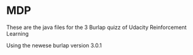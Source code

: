 # MDP
These are the java files for the 3 Burlap quizz of Udacity Reinforcement Learning

Using the newese burlap version 3.0.1

